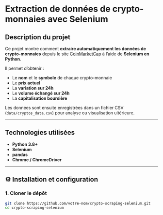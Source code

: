 # Extraction de données de crypto-monnaies avec Selenium

## Description du projet
Ce projet montre comment **extraire automatiquement les données de crypto-monnaies** depuis le site [CoinMarketCap](https://coinmarketcap.com/) à l’aide de **Selenium en Python**.

Il permet d’obtenir :
- Le **nom** et le **symbole** de chaque crypto-monnaie  
- Le **prix actuel**  
- La **variation sur 24h**  
- Le **volume échangé sur 24h**  
- La **capitalisation boursière**

Les données sont ensuite enregistrées dans un fichier CSV (`data/cryptos_data.csv`) pour analyse ou visualisation ultérieure.

---

## Technologies utilisées
- **Python 3.8+**
- **Selenium**
- **pandas**
- **Chrome / ChromeDriver**

---

## ⚙️ Installation et configuration

### 1. Cloner le dépôt
```bash
git clone https://github.com/votre-nom/crypto-scraping-selenium.git
cd crypto-scraping-selenium
